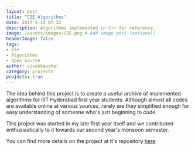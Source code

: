 ```yaml
---
layout: post
title: "CSE Algorithms"
date: 2017-1-14 07:32
description: Algorithms implemented in C++ for reference.
image: /assets/images/CSE.png # Add image post (optional)
headerImage: false
tags:
- C++
- Algorithms
- Open Source
author: vivekkaushal
category: projects
projects: true
---
```


The idea behind this project is to create a useful archive of implemented algorithms for IIIT Hyderabad first year students. Although almost all codes are available online at various sources, rarely are they simplified enough for easy understanding of someone who's just beginning to code.

This project was started in my late first year itself and we contributed enthusiastically to it towards our second year's monsoon semester.

You can find more details on the project at it's repository [here](https://github.com/kaushalvivek/CSE_Algorithms)
